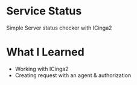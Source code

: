 # Service Status

Simple Server status checker with ICinga2

# What I Learned

* Working with ICinga2
* Creating request with an agent & authorization
